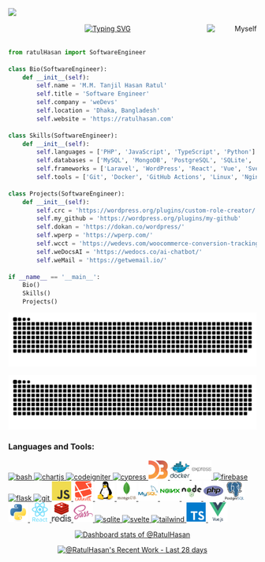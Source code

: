 <img src="https://github.com/RatulHasan/RatulHasan/assets/14246834/49c526be-dc2c-4d6c-befb-47cb1bd1e375">
<p align="right">
  <img width="20%" align="right" alt="Myself" src="https://github.com/RatulHasan/RatulHasan/assets/14246834/d20303b9-8b8b-44ec-b048-2a68f8aceb3f">
</p>
<p align="center">
  <a href="https://www.ratulhasan.com"><img src="https://readme-typing-svg.demolab.com?font=Aclonica&size=24&duration=2506&pause=50&color=1E8ADFFF&center=true&vCenter=true&multiline=true&repeat=false&random=false&width=650&height=200&lines=Assalamu+O+Alaikum+Warahmatullah+%E2%9D%A4%EF%B8%8F;Full-stack+web+developer+from+Bangladesh.;Learner+and+Happy+to+learn.;What+I+believe+is-;Whatever+it+takes%2C+spread+happiness+%F0%9F%98%8A" alt="Typing SVG" /></a>
</p>

```python

from ratulHasan import SoftwareEngineer

class Bio(SoftwareEngineer):
    def __init__(self):
        self.name = 'M.M. Tanjil Hasan Ratul'
        self.title = 'Software Engineer'
        self.company = 'weDevs'
        self.location = 'Dhaka, Bangladesh'
        self.website = 'https://ratulhasan.com'

class Skills(SoftwareEngineer):
    def __init__(self):
        self.languages = ['PHP', 'JavaScript', 'TypeScript', 'Python']
        self.databases = ['MySQL', 'MongoDB', 'PostgreSQL', 'SQLite', 'Redis']
        self.frameworks = ['Laravel', 'WordPress', 'React', 'Vue', 'Svelte', 'Plasmo', 'Flask', 'FastAPI']
        self.tools = ['Git', 'Docker', 'GitHub Actions', 'Linux', 'Nginx', 'Apache', 'Firebase', 'OpenAI']

class Projects(SoftwareEngineer):
    def __init__(self):
        self.crc = 'https://wordpress.org/plugins/custom-role-creator/'
        self.my_github = 'https://wordpress.org/plugins/my-github'
        self.dokan = 'https://dokan.co/wordpress/'
        self.wperp = 'https://wperp.com/'
        self.wcct = 'https://wedevs.com/woocommerce-conversion-tracking/'
        self.weDocsAI = 'https://wedocs.co/ai-chatbot/'
        self.weMail = 'https://getwemail.io/'

if __name__ == '__main__':
    Bio()
    Skills()
    Projects()


```
<div align="center">
  <img src="https://github.com/RatulHasan/RatulHasan/blob/snake/github-contribution-grid-snake.svg#gh-light-mode-only"
       alt="snake" /></a>
  
  <img src="https://github.com/RatulHasan/RatulHasan/blob/snake/github-contribution-grid-snake-dark.svg#gh-dark-mode-only"
       alt="snake" /></a>
</div>
<h3 align="left">Languages and Tools:</h3>
<p align="left"> <a href="https://www.gnu.org/software/bash/" target="_blank" rel="noreferrer"> <img src="https://www.vectorlogo.zone/logos/gnu_bash/gnu_bash-icon.svg" alt="bash" width="40" height="40"/> </a> <a href="https://www.chartjs.org" target="_blank" rel="noreferrer"> <img src="https://www.chartjs.org/media/logo-title.svg" alt="chartjs" width="40" height="40"/> </a> <a href="https://codeigniter.com" target="_blank" rel="noreferrer"> <img src="https://cdn.worldvectorlogo.com/logos/codeigniter.svg" alt="codeigniter" width="40" height="40"/> </a> <a href="https://www.cypress.io" target="_blank" rel="noreferrer"> <img src="https://raw.githubusercontent.com/simple-icons/simple-icons/6e46ec1fc23b60c8fd0d2f2ff46db82e16dbd75f/icons/cypress.svg" alt="cypress" width="40" height="40"/> </a> <a href="https://d3js.org/" target="_blank" rel="noreferrer"> <img src="https://raw.githubusercontent.com/devicons/devicon/master/icons/d3js/d3js-original.svg" alt="d3js" width="40" height="40"/> </a> <a href="https://www.docker.com/" target="_blank" rel="noreferrer"> <img src="https://raw.githubusercontent.com/devicons/devicon/master/icons/docker/docker-original-wordmark.svg" alt="docker" width="40" height="40"/> </a> <a href="https://expressjs.com" target="_blank" rel="noreferrer"> <img src="https://raw.githubusercontent.com/devicons/devicon/master/icons/express/express-original-wordmark.svg" alt="express" width="40" height="40"/> </a> <a href="https://firebase.google.com/" target="_blank" rel="noreferrer"> <img src="https://www.vectorlogo.zone/logos/firebase/firebase-icon.svg" alt="firebase" width="40" height="40"/> </a> <a href="https://flask.palletsprojects.com/" target="_blank" rel="noreferrer"> <img src="https://www.vectorlogo.zone/logos/pocoo_flask/pocoo_flask-icon.svg" alt="flask" width="40" height="40"/> </a> <a href="https://git-scm.com/" target="_blank" rel="noreferrer"> <img src="https://www.vectorlogo.zone/logos/git-scm/git-scm-icon.svg" alt="git" width="40" height="40"/> </a> <a href="https://developer.mozilla.org/en-US/docs/Web/JavaScript" target="_blank" rel="noreferrer"> <img src="https://raw.githubusercontent.com/devicons/devicon/master/icons/javascript/javascript-original.svg" alt="javascript" width="40" height="40"/> </a> <a href="https://laravel.com/" target="_blank" rel="noreferrer"> <img src="https://raw.githubusercontent.com/devicons/devicon/master/icons/laravel/laravel-plain-wordmark.svg" alt="laravel" width="40" height="40"/> </a> <a href="https://www.linux.org/" target="_blank" rel="noreferrer"> <img src="https://raw.githubusercontent.com/devicons/devicon/master/icons/linux/linux-original.svg" alt="linux" width="40" height="40"/> </a> <a href="https://www.mongodb.com/" target="_blank" rel="noreferrer"> <img src="https://raw.githubusercontent.com/devicons/devicon/master/icons/mongodb/mongodb-original-wordmark.svg" alt="mongodb" width="40" height="40"/> </a> <a href="https://www.mysql.com/" target="_blank" rel="noreferrer"> <img src="https://raw.githubusercontent.com/devicons/devicon/master/icons/mysql/mysql-original-wordmark.svg" alt="mysql" width="40" height="40"/> </a> <a href="https://www.nginx.com" target="_blank" rel="noreferrer"> <img src="https://raw.githubusercontent.com/devicons/devicon/master/icons/nginx/nginx-original.svg" alt="nginx" width="40" height="40"/> </a> <a href="https://nodejs.org" target="_blank" rel="noreferrer"> <img src="https://raw.githubusercontent.com/devicons/devicon/master/icons/nodejs/nodejs-original-wordmark.svg" alt="nodejs" width="40" height="40"/> </a> <a href="https://www.php.net" target="_blank" rel="noreferrer"> <img src="https://raw.githubusercontent.com/devicons/devicon/master/icons/php/php-original.svg" alt="php" width="40" height="40"/> </a> <a href="https://www.postgresql.org" target="_blank" rel="noreferrer"> <img src="https://raw.githubusercontent.com/devicons/devicon/master/icons/postgresql/postgresql-original-wordmark.svg" alt="postgresql" width="40" height="40"/> </a> <a href="https://www.python.org" target="_blank" rel="noreferrer"> <img src="https://raw.githubusercontent.com/devicons/devicon/master/icons/python/python-original.svg" alt="python" width="40" height="40"/> </a> <a href="https://reactjs.org/" target="_blank" rel="noreferrer"> <img src="https://raw.githubusercontent.com/devicons/devicon/master/icons/react/react-original-wordmark.svg" alt="react" width="40" height="40"/> </a> <a href="https://redis.io" target="_blank" rel="noreferrer"> <img src="https://raw.githubusercontent.com/devicons/devicon/master/icons/redis/redis-original-wordmark.svg" alt="redis" width="40" height="40"/> </a> <a href="https://sass-lang.com" target="_blank" rel="noreferrer"> <img src="https://raw.githubusercontent.com/devicons/devicon/master/icons/sass/sass-original.svg" alt="sass" width="40" height="40"/> </a> <a href="https://www.sqlite.org/" target="_blank" rel="noreferrer"> <img src="https://www.vectorlogo.zone/logos/sqlite/sqlite-icon.svg" alt="sqlite" width="40" height="40"/> </a> <a href="https://svelte.dev" target="_blank" rel="noreferrer"> <img src="https://upload.wikimedia.org/wikipedia/commons/1/1b/Svelte_Logo.svg" alt="svelte" width="40" height="40"/> </a> <a href="https://tailwindcss.com/" target="_blank" rel="noreferrer"> <img src="https://www.vectorlogo.zone/logos/tailwindcss/tailwindcss-icon.svg" alt="tailwind" width="40" height="40"/> </a> <a href="https://www.typescriptlang.org/" target="_blank" rel="noreferrer"> <img src="https://raw.githubusercontent.com/devicons/devicon/master/icons/typescript/typescript-original.svg" alt="typescript" width="40" height="40"/> </a> <a href="https://vuejs.org/" target="_blank" rel="noreferrer"> <img src="https://raw.githubusercontent.com/devicons/devicon/master/icons/vuejs/vuejs-original-wordmark.svg" alt="vuejs" width="40" height="40"/> </a> </p>

<p>
  <a href="https://next.ossinsight.io/widgets/official/compose-user-dashboard-stats?user_id=14246834" target="_blank" style="display: block" align="center">
  <picture>
    <source media="(prefers-color-scheme: dark)" srcset="https://next.ossinsight.io/widgets/official/compose-user-dashboard-stats/thumbnail.png?user_id=14246834&image_size=auto&color_scheme=dark" width="771" height="auto">
    <img alt="Dashboard stats of @RatulHasan" src="https://next.ossinsight.io/widgets/official/compose-user-dashboard-stats/thumbnail.png?user_id=14246834&image_size=auto&color_scheme=light" width="771" height="auto">
  </picture>
</a>
</p>
<p>
  <a href="https://next.ossinsight.io/widgets/official/compose-currently-working-on?user_id=14246834&activity_type=all" target="_blank" style="display: block" align="center">
  <picture>
    <source media="(prefers-color-scheme: dark)" srcset="https://next.ossinsight.io/widgets/official/compose-currently-working-on/thumbnail.png?user_id=14246834&activity_type=all&image_size=auto&color_scheme=dark" width="497.5" height="auto">
    <img alt="@RatulHasan's Recent Work - Last 28 days" src="https://next.ossinsight.io/widgets/official/compose-currently-working-on/thumbnail.png?user_id=14246834&activity_type=all&image_size=auto&color_scheme=light" width="497.5" height="auto">
  </picture>
</a>
</p>
